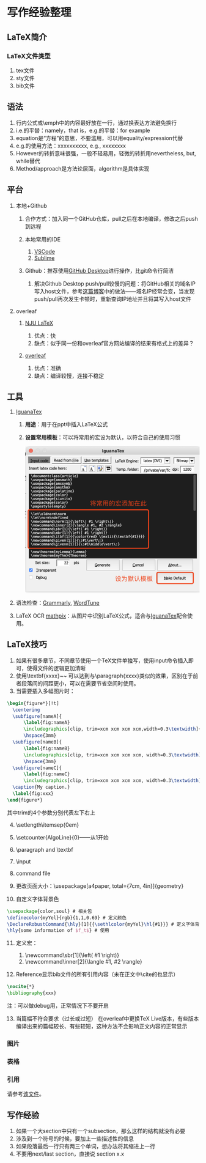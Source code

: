 # 写作经验整理


## LaTeX简介

### LaTeX文件类型
1. tex文件 
2. sty文件
3. bib文件
## 语法

1. 行内公式或\emph中的内容最好放在一行，通过换表达方法避免换行
2. i.e.的平替：namely，that is，e.g.的平替：for example
3. equation是“方程”的意思，不要滥用，可以用equality/expression代替
4. e.g.的使用方法：xxxxxxxxxx, e.g., xxxxxxxx
5. However的转折意味很强，一般不轻易用，轻微的转折用nevertheless, but, while替代
6. Method/approach是方法论层面，algorithm是具体实现



## 平台

1. 本地+Github

   1. 合作方式：加入同一个GitHub仓库，pull之后在本地编译，修改之后push到远程
   2. 本地常用的IDE
      1. [VSCode](./VSCode使用.md)
      2. [Sublime](./Sublime使用.md)

   3. Github：推荐使用[GitHub Desktop](https://desktop.github.com)进行操作，比git命令行简洁
      1. 解决Github Desktop push/pull较慢的问题：将GitHub相关的域名IP写入host文件，参考[这篇博客](https://blog.csdn.net/hongxue8888/article/details/103855883)中的做法——域名IP经常会变，当发现push/pull再次发生卡顿时，重新查询IP地址并且将其写入host文件

2. overleaf

   1. [NJU LaTeX](https://tex.nju.edu.cn/)
      1. 优点：快
      2. 缺点：似乎同一份和overleaf官方网站编译的结果有格式上的差异？

   2. [overleaf](https://cn.overleaf.com/)
      1. 优点：准确
      2. 缺点：编译较慢，连接不稳定

## 工具
1. [IguanaTex](https://github.com/Jonathan-LeRoux/IguanaTex/blob/v1.60.2/README.md) <span id="IguanaTex"></span>
   1. **用途**：用于在ppt中插入LaTeX公式

   2. **设置常用模板**：可以将常用的宏设为默认，以符合自己的使用习惯

      <img src="./images/IguanaTeX.png" alt="image-20220919215903881" style="zoom:50%;" />

2. 语法检查：[Grammarly](https://app.grammarly.com/), [WordTune](https://app.wordtune.com/)

3. LaTeX OCR [mathpix](https://mathpix.com/)：从图片中识别LaTeX公式，适合与[IguanaTex](#IguanaTex)配合使用。

## LaTeX技巧

1. 如果有很多章节，不同章节使用一个TeX文件单独写，使用input命令插入即可，使得文件的逻辑更加清晰
2. 使用\textbf{xxxx}~~ 可以达到与\paragraph{xxxx}类似的效果，区别在于前者段落间的间距更小，可以在需要节省空间时使用。
3. 当需要插入多幅图片时：

```latex
\begin{figure*}[!t]
  \centering
  \subfigure[nameA]{ 
      \label{fig:nameA} 
      \includegraphics[clip, trim=xcm xcm xcm xcm,width=0.3\textwidth]{nameA.pdf}}       
      \hspace{3mm}
  \subfigure[nameB]{ 
      \label{fig:nameB}
      \includegraphics[clip, trim=xcm xcm xcm xcm, width=0.3\textwidth]{nameB.pdf}}  
      \hspace{3mm}   
  \subfigure[nameC]{ 
      \label{fig:nameC}
      \includegraphics[clip, trim=xcm xcm xcm xcm, width=0.3\textwidth]{nameC.pdf}}
  \caption{My caption.}
  \label{fig:xxx}
\end{figure*}
```

其中trim的4个参数分别代表左下右上 

4. \setlength\itemsep{0em}

5. \setcounter{AlgoLine}{0}——从1开始

6. \paragraph and \textbf

7. \input

8. command file

9. 更改页面大小：\usepackage[a4paper, total={7cm, 4in}]{geometry}

10. 自定义字体背景色

   ```latex
   \usepackage{color,soul} # 相关包
   \definecolor{myYel}{rgb}{1,1,0.69} # 定义颜色 
   \DeclareRobustCommand{\hly}[1]{{\sethlcolor{myYel}\hl{#1}}} # 定义字体背景色命令
   \hly{some information of $f_t$} # 使用
   ```
   
11. 定义宏：

    1. \newcommand\sbr[1]{\left( #1 \right)}
    2. \newcommand\inner[2]{\langle #1, #2 \rangle}

12. Reference显示bib文件的所有引用内容（未在正文中\cite的也显示）
   ```latex
   \nocite{*}
   \bibliography{xxx}
   ```
   注：可以做debug用，正常情况下不要开启

13. 当篇幅不符合要求（过长或过短）
   在overleaf中更换TeX Live版本，有些版本编译出来的篇幅较长、有些较短，这种方法不会影响正文内容的正常显示

  


### 图片

### 表格

### 引用
请参考[该文件](./Reference.md)。

## 写作经验

1. 如果一个大section中只有一个subsection，那么这样的结构就没有必要
2. 涉及到一个符号的时候，要加上一些描述性的信息
3. 如果段落最后一行只有两三个单词，想办法将其缩进上一行
4. 不要用next/last section，直接说 section x.x



